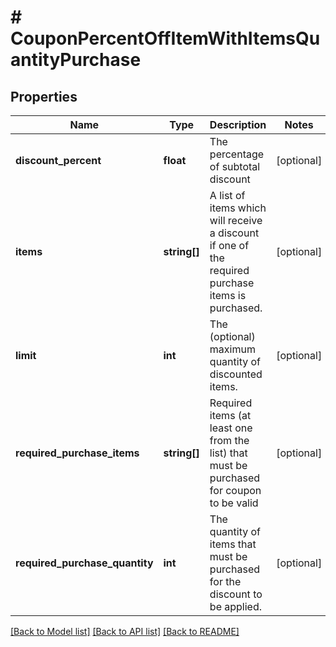 # # CouponPercentOffItemWithItemsQuantityPurchase

## Properties

Name | Type | Description | Notes
------------ | ------------- | ------------- | -------------
**discount_percent** | **float** | The percentage of subtotal discount | [optional]
**items** | **string[]** | A list of items which will receive a discount if one of the required purchase items is purchased. | [optional]
**limit** | **int** | The (optional) maximum quantity of discounted items. | [optional]
**required_purchase_items** | **string[]** | Required items (at least one from the list) that must be purchased for coupon to be valid | [optional]
**required_purchase_quantity** | **int** | The quantity of items that must be purchased for the discount to be applied. | [optional]

[[Back to Model list]](../../README.md#models) [[Back to API list]](../../README.md#endpoints) [[Back to README]](../../README.md)
